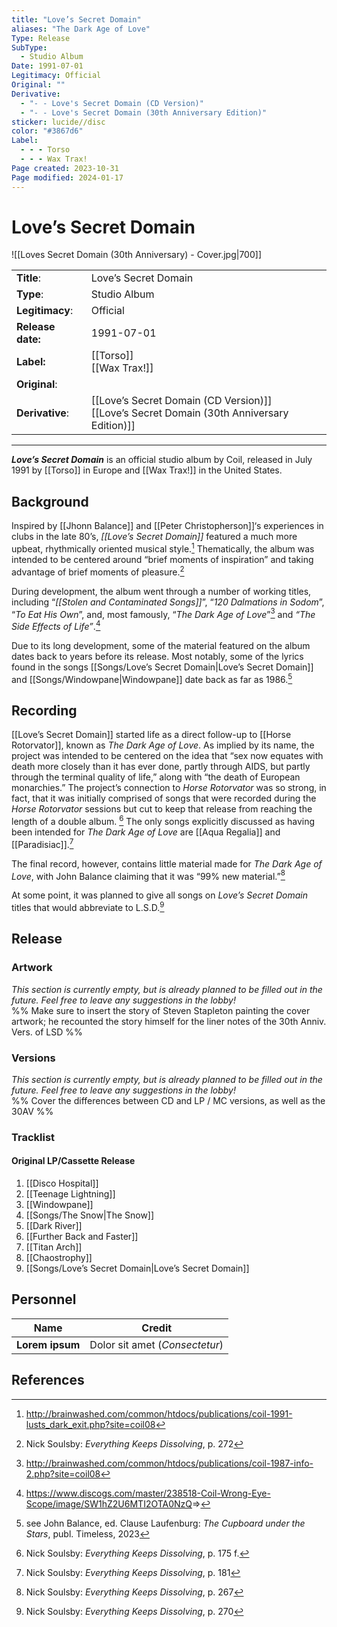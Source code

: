```yaml
---
title: "Love’s Secret Domain"
aliases: "The Dark Age of Love"
Type: Release
SubType:
  - Studio Album
Date: 1991-07-01
Legitimacy: Official
Original: ""
Derivative:
  - "- - Love's Secret Domain (CD Version)"
  - "- - Love's Secret Domain (30th Anniversary Edition)"
sticker: lucide//disc
color: "#3867d6"
Label:
  - - - Torso
  - - - Wax Trax!
Page created: 2023-10-31
Page modified: 2024-01-17
---
```


# Love’s Secret Domain

![[Loves Secret Domain (30th Anniversary) - Cover.jpg|700]]

|  |  |
| --- | --- |
| __Title__: | Love’s Secret Domain |
| __Type__: | Studio Album |
| __Legitimacy__: | Official |
| __Release date:__ | 1991-07-01 |
| __Label:__ | [[Torso]]<br>[[Wax Trax!]] |
| __Original__: |  |
| __Derivative__: | [[Love’s Secret Domain (CD Version)]]<br>[[Love’s Secret Domain (30th Anniversary Edition)]] |

---

*__Love’s Secret Domain__* is an official studio album by Coil, released in July 1991 by [[Torso]] in Europe and [[Wax Trax!]] in the United States.

## Background

Inspired by [[Jhonn Balance]] and [[Peter Christopherson]]‘s experiences in clubs in the late 80’s, *[[Love’s Secret Domain]]* featured a much more upbeat, rhythmically oriented musical style.[^1] Thematically, the album was intended to be centered around “brief moments of inspiration” and taking advantage of brief moments of pleasure.[^2]

During development, the album went through a number of working titles, including “*[[Stolen and Contaminated Songs]]*”, “*120 Dalmations in Sodom*”, “*To Eat His Own*”, and, most famously, “*The Dark Age of Love*”[^3] and *“The Side Effects of Life”*.[^4]

Due to its long development, some of the material featured on the album dates back to years before its release. Most notably, some of the lyrics found in the songs [[Songs/Love’s Secret Domain|Love’s Secret Domain]] and [[Songs/Windowpane|Windowpane]] date back as far as 1986.[^5]

## Recording

[[Love’s Secret Domain]] started life as a direct follow-up to [[Horse Rotorvator]], known as *The Dark Age of Love*. As implied by its name, the project was intended to be centered on the idea that “sex now equates with death more closely than it has ever done, partly through AIDS, but partly through the terminal quality of life,” along with “the death of European monarchies.” The project’s connection to *Horse Rotorvator* was so strong, in fact, that it was initially comprised of songs that were recorded during the *Horse Rotorvator* sessions but cut to keep that release from reaching the length of a double album. [^6] The only songs explicitly discussed as having been intended for *The Dark Age of Love* are [[Aqua Regalia]] and [[Paradisiac]].[^7]

The final record, however, contains little material made for *The Dark Age of Love*, with John Balance claiming that it was “99% new material.”[^8]

At some point, it was planned to give all songs on *Love’s Secret Domain* titles that would abbreviate to L.S.D.[^9]

## Release

### Artwork

*This section is currently empty, but is already planned to be filled out in the future. Feel free to leave any suggestions in the lobby!*  
%% Make sure to insert the story of Steven Stapleton painting the cover artwork; he recounted the story himself for the liner notes of the 30th Anniv. Vers. of LSD %%

### Versions

*This section is currently empty, but is already planned to be filled out in the future. Feel free to leave any suggestions in the lobby!*  
%% Cover the differences between CD and LP / MC versions, as well as the 30AV %%

### Tracklist

#### Original LP/Cassette Release

1. [[Disco Hospital]]
2. [[Teenage Lightning]]
3. [[Windowpane]]
4. [[Songs/The Snow|The Snow]]
5. [[Dark River]]
6. [[Further Back and Faster]]
7. [[Titan Arch]]
8. [[Chaostrophy]]
9. [[Songs/Love’s Secret Domain|Love’s Secret Domain]]

## Personnel

| __Name__ |__Credit__ |
| --- | --- |
|__Lorem ipsum__|Dolor sit amet (*Consectetur*)|

## References

[^1]: <http://brainwashed.com/common/htdocs/publications/coil-1991-lusts_dark_exit.php?site=coil08>
[^2]: Nick Soulsby: *Everything Keeps Dissolving*, p. 272
[^3]: <http://brainwashed.com/common/htdocs/publications/coil-1987-info-2.php?site=coil08>
[^4]: <https://www.discogs.com/master/238518-Coil-Wrong-Eye-Scope/image/SW1hZ2U6MTI2OTA0NzQ>=>
[^5]: see John Balance, ed. Clause Laufenburg: *The Cupboard under the Stars*, publ. Timeless, 2023
[^6]: Nick Soulsby: *Everything Keeps Dissolving*, p. 175 f.
[^7]: Nick Soulsby: *Everything Keeps Dissolving*, p. 181
[^8]: Nick Soulsby: *Everything Keeps Dissolving*, p. 267
[^9]: Nick Soulsby: *Everything Keeps Dissolving*, p. 270
